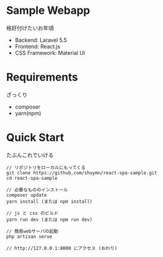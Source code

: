 # Sample Webapp

格好付けたいお年頃

* Backend: Laravel 5.5
* Frontend: React.js
* CSS Framework: Material UI

# Requirements

ざっくり

* composer
* yarn(npm)

# Quick Start

たぶんこれでいける

```shell
// リポジトリをローカルにもってくる
git clone https://github.com/shuymn/react-spa-sample.git
cd react-spa-sample
 
// 必要なもののインストール
composer update
yarn install (または npm install)
 
// js と css のビルド
yarn run dev (または npm run dev)
 
// 簡易webサーバの起動
php artisan serve
 
// http://127.0.0.1:8000 にアクセス (おわり)
```


